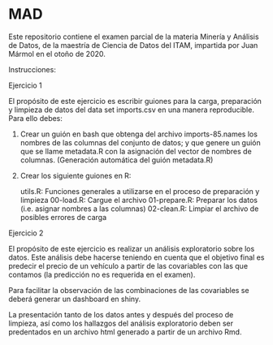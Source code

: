 # MAD

Este repositorio contiene el examen parcial de la materia Minería y Análisis de Datos, de la maestría de Ciencia de Datos del ITAM, impartida por Juan Mármol en el otoño de 2020.

Instrucciones:

Ejercicio 1

El propósito de este ejercicio es escribir guiones para la carga, preparación y limpieza de datos del data set imports.csv en una manera reproducible. Para ello debes:

1) Crear un guión en bash que obtenga del archivo imports-85.names los nombres de las columnas del conjunto de datos; y que genere un guión que se llame metadata.R con la asignación del vector de nombres de columnas. (Generación automática del guión metadata.R)

2) Crear los siguiente guiones en R:

	utils.R: Funciones generales a utilizarse en el proceso de preparación y limpieza 
      00-load.R: Cargue el archivo
   01-prepare.R: Preparar los datos (i.e. asignar nombres a las columnas) 
     02-clean.R: Limpiar el archivo de posibles errores de carga

Ejercicio 2

El propósito de este ejercicio es realizar un análisis exploratorio sobre los datos. Este análisis debe hacerse teniendo en cuenta que el objetivo final es predecir el precio de un vehículo a partir de las covariables con las que contamos (la predicción no es requerida en el examen).

Para facilitar la observación de las combinaciones de las covariables se deberá generar un dashboard en shiny.

La presentación tanto de los datos antes y después del proceso de limpieza, así como los hallazgos del análisis exploratorio deben ser predentados en un archivo html generado a partir de un archivo Rmd.
